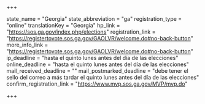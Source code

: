 +++

state_name = "Georgia"
state_abbreviation = "ga"
registration_type = "online"
translationKey = "Georgia"
hp_link = "https://sos.ga.gov/index.php/elections"
registration_link = "https://registertovote.sos.ga.gov/GAOLVR/welcome.do#no-back-button"
more_info_link = "https://registertovote.sos.ga.gov/GAOLVR/welcome.do#no-back-button"
ip_deadline = "hasta el quinto lunes antes del día de las elecciones"
online_deadline = "hasta el quinto lunes antes del día de las elecciones"
mail_received_deadline = ""
mail_postmarked_deadline = "debe tener el sello del correo a más tardar el quinto lunes antes del día de las elecciones"
confirm_registration_link = "https://www.mvp.sos.ga.gov/MVP/mvp.do"

+++